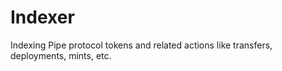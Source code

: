 # Indexer
Indexing Pipe protocol tokens and related actions like transfers, deployments, mints, etc.

